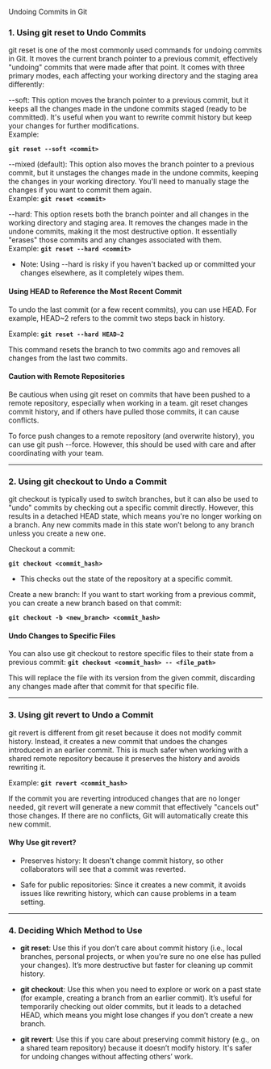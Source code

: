 
Undoing Commits in Git

### 1. Using git reset to Undo Commits

git reset is one of the most commonly used commands for undoing commits in Git. It moves the current branch pointer to a previous commit, effectively "undoing" commits that were made after that point. It comes with three primary modes, each affecting your working directory and the staging area differently:

--soft: This option moves the branch pointer to a previous commit, but it keeps all the changes made in the undone commits staged (ready to be committed). It's useful when you want to rewrite commit history but keep your changes for further modifications.  
Example:  
  
**`git reset --soft <commit>`**

--mixed (default): This option also moves the branch pointer to a previous commit, but it unstages the changes made in the undone commits, keeping the changes in your working directory. You'll need to manually stage the changes if you want to commit them again.  
Example:  **`git reset <commit>`**

--hard: This option resets both the branch pointer and all changes in the working directory and staging area. It removes the changes made in the undone commits, making it the most destructive option. It essentially "erases" those commits and any changes associated with them.  
Example:  **`git reset --hard <commit>`**

-   Note: Using --hard is risky if you haven't backed up or committed your changes elsewhere, as it completely wipes them.
    
#### Using HEAD to Reference the Most Recent Commit

To undo the last commit (or a few recent commits), you can use HEAD. For example, HEAD~2 refers to the commit two steps back in history.

Example: **`git reset --hard HEAD~2`**

This command resets the branch to two commits ago and removes all changes from the last two commits.

#### Caution with Remote Repositories

Be cautious when using git reset on commits that have been pushed to a remote repository, especially when working in a team. git reset changes commit history, and if others have pulled those commits, it can cause conflicts.

To force push changes to a remote repository (and overwrite history), you can use git push --force. However, this should be used with care and after coordinating with your team.

----------

### 2. Using git checkout to Undo a Commit

git checkout is typically used to switch branches, but it can also be used to "undo" commits by checking out a specific commit directly. However, this results in a detached HEAD state, which means you're no longer working on a branch. Any new commits made in this state won’t belong to any branch unless you create a new one.

Checkout a commit:  

**`git checkout <commit_hash>`**
-   This checks out the state of the repository at a specific commit.
    
Create a new branch: If you want to start working from a previous commit, you can create a new branch based on that commit:  
  
**`git checkout -b <new_branch> <commit_hash>`**

#### Undo Changes to Specific Files

You can also use git checkout to restore specific files to their state from a previous commit:
**`git checkout <commit_hash> -- <file_path>`**

This will replace the file with its version from the given commit, discarding any changes made after that commit for that specific file.

----------

### 3. Using git revert to Undo a Commit

git revert is different from git reset because it does not modify commit history. Instead, it creates a new commit that undoes the changes introduced in an earlier commit. This is much safer when working with a shared remote repository because it preserves the history and avoids rewriting it.

Example: **`git revert <commit_hash>`**

If the commit you are reverting introduced changes that are no longer needed, git revert will generate a new commit that effectively "cancels out" those changes. If there are no conflicts, Git will automatically create this new commit.

#### Why Use git revert?

-   Preserves history: It doesn't change commit history, so other collaborators will see that a commit was reverted.
    
-   Safe for public repositories: Since it creates a new commit, it avoids issues like rewriting history, which can cause problems in a team setting.    

----------

### 4. Deciding Which Method to Use

-   **git reset**: Use this if you don’t care about commit history (i.e., local branches, personal projects, or when you're sure no one else has pulled your changes). It’s more destructive but faster for cleaning up commit history.
    
-   **git checkout**: Use this when you need to explore or work on a past state (for example, creating a branch from an earlier commit). It’s useful for temporarily checking out older commits, but it leads to a detached HEAD, which means you might lose changes if you don’t create a new branch.
    
-   **git revert**: Use this if you care about preserving commit history (e.g., on a shared team repository) because it doesn’t modify history. It's safer for undoing changes without affecting others’ work.
